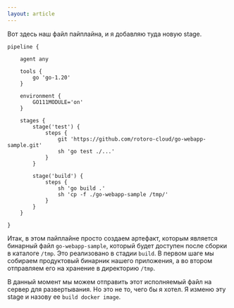 ```yaml
---
layout: article
---
```

Вот здесь наш файл пайплайна, и я добавляю туда новую stage.

```
pipeline {

    agent any
    
    tools {
        go 'go-1.20'
    }

    environment {
        GO111MODULE='on'
    }

    stages {
        stage('test') {
            steps {
                git 'https://github.com/rotoro-cloud/go-webapp-sample.git'
                sh 'go test ./...'
            }
        }

        stage('build') {
            steps {
                sh 'go build .' 
                sh 'cp -f ./go-webapp-sample /tmp/'
            }
        }
    }

}
```

Итак, в этом пайплайне просто создаем артефакт, которым является бинарный файл `go-webapp-sample`, который будет доступен после сборки в каталоге `/tmp`. Это реализовано в стадии `build`. В первом шаге мы собираем продуктовый бинарник нашего приложения, а во втором отправляем его на хранение в директорию `/tmp`.

В данный момент мы можем отправить этот исполняемый файл на сервер для развертывания. Но это не то, чего бы я хотел. Я изменю эту stage и назову ее `build docker image`.
